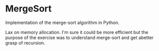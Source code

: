 # MergeSort

Implementation of the merge-sort algorithm in Python.

Lax on memory allocation. I'm sure it could be more efficient but the purpose of the exercise was to understand merge-sort and get abetter grasp of recursion.
